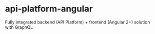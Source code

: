 # api-platform-angular
Fully integrated backend (API Platform) + frontend (Angular 2+) solution with GraphQL 
